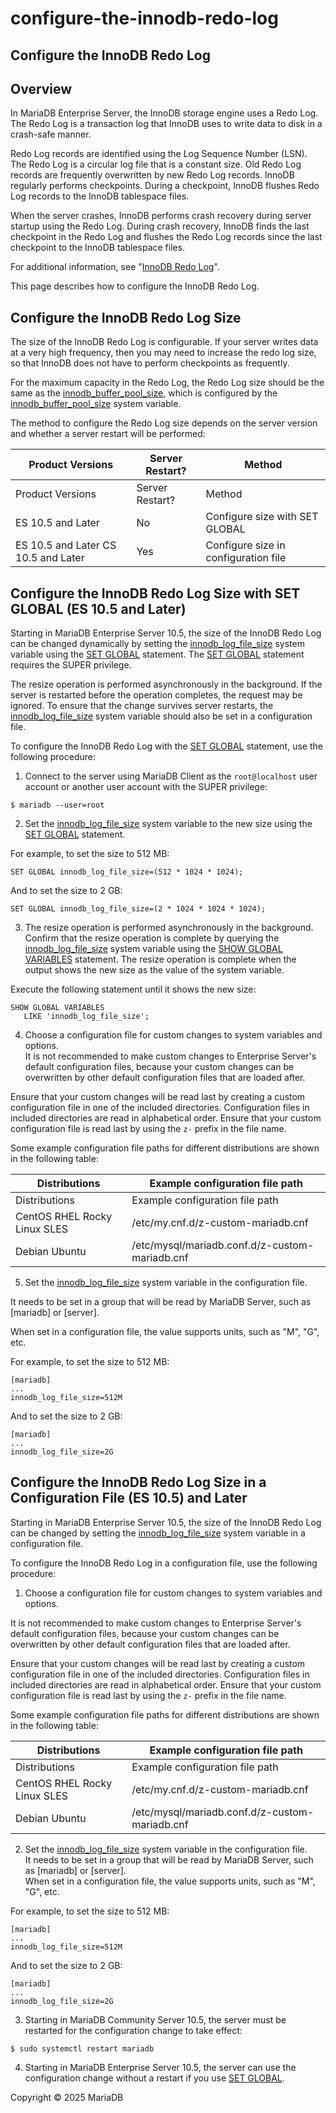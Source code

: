 # configure-the-innodb-redo-log

## Configure the InnoDB Redo Log

## Overview

In MariaDB Enterprise Server, the InnoDB storage engine uses a Redo Log. The Redo Log is a transaction log that InnoDB uses to write data to disk in a crash-safe manner.

Redo Log records are identified using the Log Sequence Number (LSN). The Redo Log is a circular log file that is a constant size. Old Redo Log records are frequently overwritten by new Redo Log records. InnoDB regularly performs checkpoints. During a checkpoint, InnoDB flushes Redo Log records to the InnoDB tablespace files.

When the server crashes, InnoDB performs crash recovery during server startup using the Redo Log. During crash recovery, InnoDB finds the last checkpoint in the Redo Log and flushes the Redo Log records since the last checkpoint to the InnoDB tablespace files.

For additional information, see "[InnoDB Redo Log](configure-the-innodb-redo-log.md)".

This page describes how to configure the InnoDB Redo Log.

## Configure the InnoDB Redo Log Size

The size of the InnoDB Redo Log is configurable. If your server writes data at a very high frequency, then you may need to increase the redo log size, so that InnoDB does not have to perform checkpoints as frequently.

For the maximum capacity in the Redo Log, the Redo Log size should be the same as the [innodb\_buffer\_pool\_size](../innodb-system-variables.md#innodb_buffer_pool_size), which is configured by the [innodb\_buffer\_pool\_size](../innodb-system-variables.md#innodb_buffer_pool_size) system variable.

The method to configure the Redo Log size depends on the server version and whether a server restart will be performed:

| Product Versions                    | Server Restart? | Method                               |
| ----------------------------------- | --------------- | ------------------------------------ |
| Product Versions                    | Server Restart? | Method                               |
| ES 10.5 and Later                   | No              | Configure size with SET GLOBAL       |
| ES 10.5 and Later CS 10.5 and Later | Yes             | Configure size in configuration file |

## Configure the InnoDB Redo Log Size with SET GLOBAL (ES 10.5 and Later)

Starting in MariaDB Enterprise Server 10.5, the size of the InnoDB Redo Log can be changed dynamically by setting the [innodb\_log\_file\_size](../innodb-system-variables.md#innodb_log_file_size) system variable using the [SET GLOBAL](../../../sql-statements/administrative-sql-statements/set-commands/set.md) statement. The [SET GLOBAL](../../../sql-statements/administrative-sql-statements/set-commands/set.md) statement requires the SUPER privilege.

The resize operation is performed asynchronously in the background. If the server is restarted before the operation completes, the request may be ignored. To ensure that the change survives server restarts, the [innodb\_log\_file\_size](../innodb-system-variables.md#innodb_log_file_size) system variable should also be set in a configuration file.

To configure the InnoDB Redo Log with the [SET GLOBAL](../../../sql-statements/administrative-sql-statements/set-commands/set.md) statement, use the following procedure:

1. Connect to the server using MariaDB Client as the `root@localhost` user account or another user account with the SUPER privilege:

```
$ mariadb --user=root
```

2. Set the [innodb\_log\_file\_size](../innodb-system-variables.md#innodb_log_file_size) system variable to the new size using the [SET GLOBAL](../../../sql-statements/administrative-sql-statements/set-commands/set.md) statement.

For example, to set the size to 512 MB:

```
SET GLOBAL innodb_log_file_size=(512 * 1024 * 1024);
```

And to set the size to 2 GB:

```
SET GLOBAL innodb_log_file_size=(2 * 1024 * 1024 * 1024);
```

3. The resize operation is performed asynchronously in the background. Confirm that the resize operation is complete by querying the [innodb\_log\_file\_size](../innodb-system-variables.md#innodb_log_file_size) system variable using the [SHOW GLOBAL VARIABLES](../../../sql-statements/administrative-sql-statements/show/show-variables.md) statement. The resize operation is complete when the output shows the new size as the value of the system variable.

Execute the following statement until it shows the new size:

```
SHOW GLOBAL VARIABLES
   LIKE 'innodb_log_file_size';
```

4. Choose a configuration file for custom changes to system variables and options.\
   It is not recommended to make custom changes to Enterprise Server's default configuration files, because your custom changes can be overwritten by other default configuration files that are loaded after.

Ensure that your custom changes will be read last by creating a custom configuration file in one of the included directories. Configuration files in included directories are read in alphabetical order. Ensure that your custom configuration file is read last by using the `z-` prefix in the file name.

Some example configuration file paths for different distributions are shown in the following table:

| Distributions                | Example configuration file path                |
| ---------------------------- | ---------------------------------------------- |
| Distributions                | Example configuration file path                |
| CentOS RHEL Rocky Linux SLES | /etc/my.cnf.d/z-custom-mariadb.cnf             |
| Debian Ubuntu                | /etc/mysql/mariadb.conf.d/z-custom-mariadb.cnf |

5. Set the [innodb\_log\_file\_size](../innodb-system-variables.md#innodb_log_file_size) system variable in the configuration file.

It needs to be set in a group that will be read by MariaDB Server, such as \[mariadb] or \[server].

When set in a configuration file, the value supports units, such as "M", "G", etc.

For example, to set the size to 512 MB:

```
[mariadb]
...
innodb_log_file_size=512M
```

And to set the size to 2 GB:

```
[mariadb]
...
innodb_log_file_size=2G
```

## Configure the InnoDB Redo Log Size in a Configuration File (ES 10.5) and Later

Starting in MariaDB Enterprise Server 10.5, the size of the InnoDB Redo Log can be changed by setting the [innodb\_log\_file\_size](../innodb-system-variables.md#innodb_log_file_size) system variable in a configuration file.

To configure the InnoDB Redo Log in a configuration file, use the following procedure:

1. Choose a configuration file for custom changes to system variables and options.

It is not recommended to make custom changes to Enterprise Server's default configuration files, because your custom changes can be overwritten by other default configuration files that are loaded after.

Ensure that your custom changes will be read last by creating a custom configuration file in one of the included directories. Configuration files in included directories are read in alphabetical order. Ensure that your custom configuration file is read last by using the `z-` prefix in the file name.

Some example configuration file paths for different distributions are shown in the following table:

| Distributions                | Example configuration file path                |
| ---------------------------- | ---------------------------------------------- |
| Distributions                | Example configuration file path                |
| CentOS RHEL Rocky Linux SLES | /etc/my.cnf.d/z-custom-mariadb.cnf             |
| Debian Ubuntu                | /etc/mysql/mariadb.conf.d/z-custom-mariadb.cnf |

2. Set the [innodb\_log\_file\_size](../innodb-system-variables.md#innodb_log_file_size) system variable in the configuration file.\
   It needs to be set in a group that will be read by MariaDB Server, such as \[mariadb] or \[server].\
   When set in a configuration file, the value supports units, such as "M", "G", etc.

For example, to set the size to 512 MB:

```
[mariadb]
...
innodb_log_file_size=512M
```

And to set the size to 2 GB:

```
[mariadb]
...
innodb_log_file_size=2G
```

3. Starting in MariaDB Community Server 10.5, the server must be restarted for the configuration change to take effect:

```
$ sudo systemctl restart mariadb
```

4. Starting in MariaDB Enterprise Server 10.5, the server can use the configuration change without a restart if you use [SET GLOBAL](../../../sql-statements/administrative-sql-statements/set-commands/set.md).

Copyright © 2025 MariaDB

